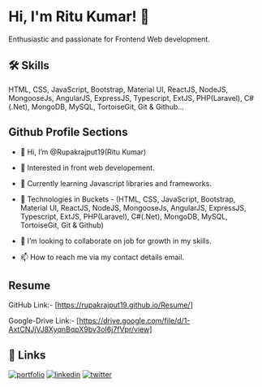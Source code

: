 # Hi, I'm Ritu Kumar! 👋

Enthusiastic and passionate for Frontend Web development.


## 🛠 Skills

HTML, CSS, JavaScript, Bootstrap, Material UI, ReactJS, NodeJS, MongooseJs, AngularJS, ExpressJS, Typescript, ExtJS, PHP(Laravel), C#(.Net), MongoDB, MySQL, TortoiseGit, Git & Github...

## Github Profile Sections
- 👋 Hi, I’m @Rupakrajput19(Ritu Kumar)

- 👀 Interested in front web developement.

- 🌱 Currently learning Javascript libraries and frameworks.

- 🌱 Technologies in Buckets - (HTML, CSS, JavaScript, Bootstrap, Material UI, ReactJS, NodeJS, MongooseJs, AngularJS, ExpressJS, Typescript, ExtJS, PHP(Laravel), C#(.Net), MongoDB, MySQL, TortoiseGit, Git & Github)

- 💞️ I’m looking to collaborate on job for growth in my skills.

- 📫 How to reach me via my contact details email.


## Resume
GitHub Link:- [https://rupakrajput19.github.io/Resume/]

Google-Drive Link:- [https://drive.google.com/file/d/1-AxtCNJjVJ8XyqnBqpX9bv3oI6j7fVpr/view]

## 🔗 Links
[![portfolio](https://img.shields.io/badge/my_portfolio-000?style=for-the-badge&logo=ko-fi&logoColor=white)](https://github.com/Rupakrajput19/Rupakrajput19/)
[![linkedin](https://img.shields.io/badge/linkedin-0A66C2?style=for-the-badge&logo=linkedin&logoColor=white)](https://www.linkedin.com/in/ritu-kumar-a0a5aa1b2)
[![twitter](https://img.shields.io/badge/twitter-1DA1F2?style=for-the-badge&logo=twitter&logoColor=white)](https://mobile.twitter.com/RupakRajput10)



<!---
Rupakrajput19/Rupakrajput19 is a ✨ special ✨ repository because its `README.md` (this file) appears on your GitHub profile.
You can click the Preview link to take a look at your changes.
--->
